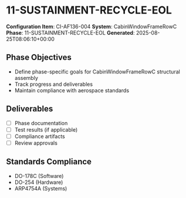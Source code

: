 # 11-SUSTAINMENT-RECYCLE-EOL

**Configuration Item**: CI-AF136-004
**System**: CabinWindowFrameRowC
**Phase**: 11-SUSTAINMENT-RECYCLE-EOL
**Generated**: 2025-08-25T08:06:10+00:00

## Phase Objectives
- Define phase-specific goals for CabinWindowFrameRowC structural assembly
- Track progress and deliverables
- Maintain compliance with aerospace standards

## Deliverables
- [ ] Phase documentation
- [ ] Test results (if applicable)
- [ ] Compliance artifacts
- [ ] Review approvals

## Standards Compliance
- DO-178C (Software)
- DO-254 (Hardware)
- ARP4754A (Systems)

